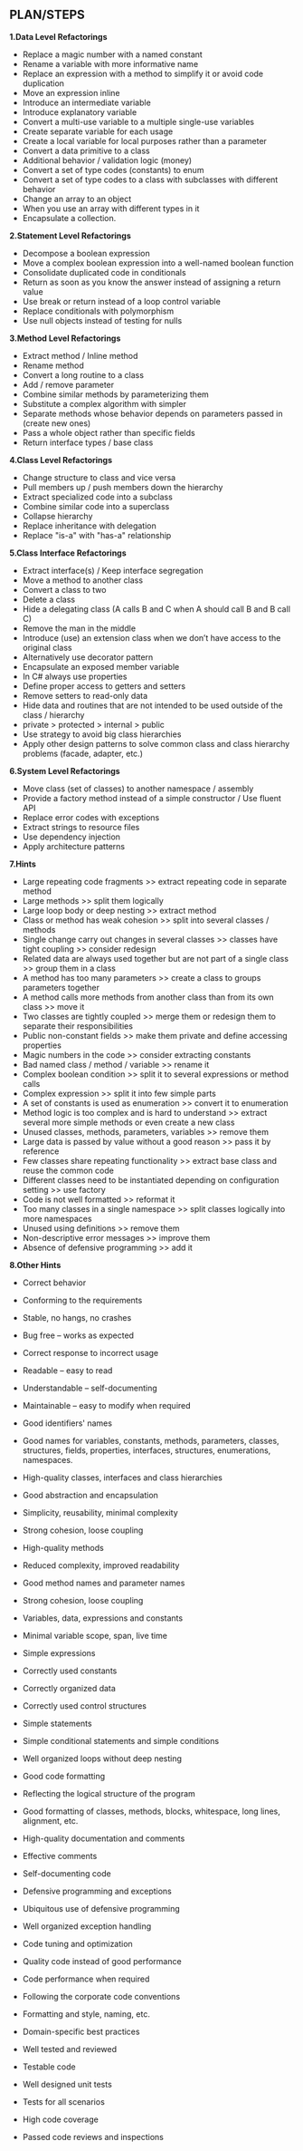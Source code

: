 ## PLAN/STEPS ##

**1.Data Level Refactorings**

- Replace a magic number with a named constant
- Rename a variable with more informative name
- Replace an expression with a method to simplify it or avoid code duplication
- Move an expression inline
- Introduce an intermediate variable
- Introduce explanatory variable
- Convert a multi-use variable to a multiple single-use variables
- Create separate variable for each usage
- Create a local variable for local purposes rather than a parameter
- Convert a data primitive to a class
- Additional behavior / validation logic (money)
- Convert a set of type codes (constants) to enum
- Convert a set of type codes to a class with subclasses with different behavior
- Change an array to an object
- When you use an array with different types in it
- Encapsulate a collection.

**2.Statement Level Refactorings**

- Decompose a boolean expression
- Move a complex boolean expression into a well-named boolean function
- Consolidate duplicated code in conditionals
- Return as soon as you know the answer instead of assigning a return value
- Use break or return instead of a loop control variable
- Replace conditionals with polymorphism
- Use null objects instead of testing for nulls

**3.Method Level Refactorings**

- Extract method / Inline method
- Rename method
- Convert a long routine to a class
- Add / remove parameter
- Combine similar methods by parameterizing them
- Substitute a complex algorithm with simpler
- Separate methods whose behavior depends on parameters passed in (create new ones)
- Pass a whole object rather than specific fields
- Return interface types / base class

**4.Class Level Refactorings**

- Change structure to class and vice versa
- Pull members up / push members down the hierarchy
- Extract specialized code into a subclass
- Combine similar code into a superclass
- Collapse hierarchy
- Replace inheritance with delegation
- Replace "is-a" with "has-a" relationship

**5.Class Interface Refactorings**

- Extract interface(s) / Keep interface segregation
- Move a method to another class
- Convert a class to two
- Delete a class
- Hide a delegating class (A calls B and C when A should call B and B call C)
- Remove the man in the middle
- Introduce (use) an extension class when we don’t have access to the original class
- Alternatively use decorator pattern
- Encapsulate an exposed member variable
- In C# always use properties
- Define proper access to getters and setters
- Remove setters to read-only data
- Hide data and routines that are not intended to be used outside of the class / hierarchy
- private > protected > internal > public
- Use strategy to avoid big class hierarchies
- Apply other design patterns to solve common class and class hierarchy problems (facade, adapter, etc.)

**6.System Level Refactorings**

- Move class (set of classes) to another namespace / assembly
- Provide a factory method instead of a simple constructor / Use fluent API
- Replace error codes with exceptions
- Extract strings to resource files
- Use dependency injection
- Apply architecture patterns

**7.Hints**

- Large repeating code fragments >> extract repeating code in separate method
- Large methods >> split them logically
- Large loop body or deep nesting >> extract method
- Class or method has weak cohesion >> split into several classes / methods
- Single change carry out changes in several classes >> classes have tight coupling >> consider redesign
- Related data are always used together but are not part of a single class >> group them in a class
- A method has too many parameters >> create a class to groups parameters together
- A method calls more methods from another class than from its own class >> move it
- Two classes are tightly coupled >> merge them or redesign them to separate their responsibilities
- Public non-constant fields >> make them private and define accessing properties
- Magic numbers in the code >> consider extracting constants
- Bad named class / method / variable >> rename it
- Complex boolean condition >> split it to several expressions or method calls
- Complex expression >> split it into few simple parts
- A set of constants is used as enumeration >> convert it to enumeration
- Method logic is too complex and is hard to understand >> extract several more simple methods or even create a new class
- Unused classes, methods, parameters, variables >> remove them
- Large data is passed by value without a good reason >> pass it by reference
- Few classes share repeating functionality >> extract base class and reuse the common code
- Different classes need to be instantiated depending on configuration setting >> use factory
- Code is not well formatted >> reformat it
- Too many classes in a single namespace >> split classes logically into more namespaces
- Unused using definitions >> remove them
- Non-descriptive error messages >> improve them
- Absence of defensive programming >> add it

**8.Other Hints**

- Correct behavior
- Conforming to the requirements
- Stable, no hangs, no crashes
- Bug free – works as expected
- Correct response to incorrect usage
- Readable – easy to read
- Understandable – self-documenting
- Maintainable – easy to modify when required

- Good identifiers' names
- Good names for variables, constants, methods, parameters, classes, structures, fields, properties, interfaces, structures, enumerations, namespaces.
- High-quality classes, interfaces and class hierarchies
- Good abstraction and encapsulation
- Simplicity, reusability, minimal complexity
- Strong cohesion, loose coupling

- High-quality methods
- Reduced complexity, improved readability
- Good method names and parameter names
- Strong cohesion, loose coupling
- Variables, data, expressions and constants
- Minimal variable scope, span, live time
- Simple expressions
- Correctly used constants
- Correctly organized data

- Correctly used control structures
- Simple statements
- Simple conditional statements and simple conditions
- Well organized loops without deep nesting
- Good code formatting
- Reflecting the logical structure of the program
- Good formatting of classes, methods, blocks, whitespace, long lines, alignment, etc.

- High-quality documentation and comments
- Effective comments
- Self-documenting code
- Defensive programming and exceptions
- Ubiquitous use of defensive programming
- Well organized exception handling
- Code tuning and optimization
- Quality code instead of good performance
- Code performance when required

- Following the corporate code conventions
- Formatting and style, naming, etc.
- Domain-specific best practices
- Well tested and reviewed
- Testable code
- Well designed unit tests
- Tests for all scenarios
- High code coverage
- Passed code reviews and inspections
